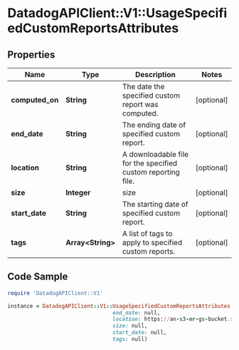 # DatadogAPIClient::V1::UsageSpecifiedCustomReportsAttributes

## Properties

Name | Type | Description | Notes
------------ | ------------- | ------------- | -------------
**computed_on** | **String** | The date the specified custom report was computed. | [optional] 
**end_date** | **String** | The ending date of specified custom report. | [optional] 
**location** | **String** | A downloadable file for the specified custom reporting file. | [optional] 
**size** | **Integer** | size | [optional] 
**start_date** | **String** | The starting date of specified custom report. | [optional] 
**tags** | **Array&lt;String&gt;** | A list of tags to apply to specified custom reports. | [optional] 

## Code Sample

```ruby
require 'DatadogAPIClient::V1'

instance = DatadogAPIClient::V1::UsageSpecifiedCustomReportsAttributes.new(computed_on: null,
                                 end_date: null,
                                 location: https://an-s3-or-gs-bucket.s3.amazonaws.com,
                                 size: null,
                                 start_date: null,
                                 tags: null)
```


